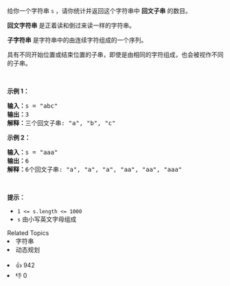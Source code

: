 <p>给你一个字符串 <code>s</code> ，请你统计并返回这个字符串中 <strong>回文子串</strong> 的数目。</p>

<p><strong>回文字符串</strong> 是正着读和倒过来读一样的字符串。</p>

<p><strong>子字符串</strong> 是字符串中的由连续字符组成的一个序列。</p>

<p>具有不同开始位置或结束位置的子串，即使是由相同的字符组成，也会被视作不同的子串。</p>

<p>&nbsp;</p>

<p><strong>示例 1：</strong></p>

<pre>
<strong>输入：</strong>s = "abc"
<strong>输出：</strong>3
<strong>解释：</strong>三个回文子串: "a", "b", "c"
</pre>

<p><strong>示例 2：</strong></p>

<pre>
<strong>输入：</strong>s = "aaa"
<strong>输出：</strong>6
<strong>解释：</strong>6个回文子串: "a", "a", "a", "aa", "aa", "aaa"</pre>

<p>&nbsp;</p>

<p><strong>提示：</strong></p>

<ul> 
 <li><code>1 &lt;= s.length &lt;= 1000</code></li> 
 <li><code>s</code> 由小写英文字母组成</li> 
</ul>

<div><div>Related Topics</div><div><li>字符串</li><li>动态规划</li></div></div><br><div><li>👍 942</li><li>👎 0</li></div>